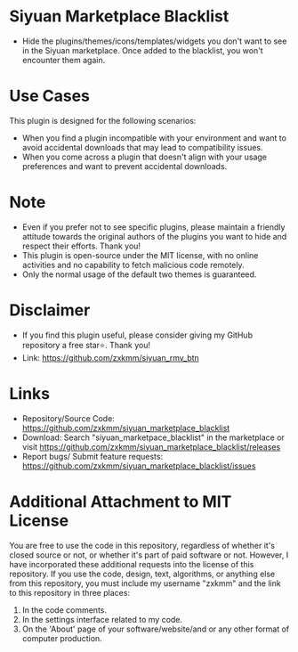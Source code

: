 # Siyuan Marketplace Blacklist  

 - Hide the plugins/themes/icons/templates/widgets you don't want to see in the Siyuan marketplace. Once added to the blacklist, you won't encounter them again.  

# Use Cases  

This plugin is designed for the following scenarios:  

  - When you find a plugin incompatible with your environment and want to avoid accidental downloads that may lead to compatibility issues.  
  - When you come across a plugin that doesn't align with your usage preferences and want to prevent accidental downloads.  

# Note  

  - Even if you prefer not to see specific plugins, please maintain a friendly attitude towards the original authors of the plugins you want to hide and respect their efforts. Thank you!  
  - This plugin is open-source under the MIT license, with no online activities and no capability to fetch malicious code remotely.  
  - Only the normal usage of the default two themes is guaranteed.  

# Disclaimer  

 - If you find this plugin useful, please consider giving my GitHub repository a free star⭐️. Thank you!  
 - Link: https://github.com/zxkmm/siyuan_rmv_btn  

# Links  

 - Repository/Source Code: https://github.com/zxkmm/siyuan_marketplace_blacklist  
 - Download: Search "siyuan_marketpace_blacklist" in the marketplace or visit https://github.com/zxkmm/siyuan_marketplace_blacklist/releases  
 - Report bugs/ Submit feature requests: https://github.com/zxkmm/siyuan_marketplace_blacklist/issues

# Additional Attachment to MIT License

You are free to use the code in this repository, regardless of whether it's closed source or not, or whether it's part of paid software or not. However, I have incorporated these additional requests into the license of this repository. If you use the code, design, text, algorithms, or anything else from this repository, you must include my username "zxkmm" and the link to this repository in three places:

1. In the code comments.
2. In the settings interface related to my code.
3. On the 'About' page of your software/website/and or any other format of computer production.
